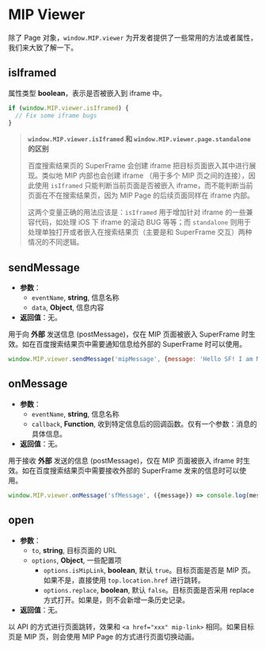 # MIP Viewer

除了 Page 对象，`window.MIP.viewer` 为开发者提供了一些常用的方法或者属性，我们来大致了解一下。

## isIframed

属性类型 __boolean__，表示是否被嵌入到 iframe 中。

```javascript
if (window.MIP.viewer.isIframed) {
  // Fix some iframe bugs
}
```

> __`window.MIP.viewer.isIframed` 和 `window.MIP.viewer.page.standalone` 的区别__
>
> 百度搜索结果页的 SuperFrame 会创建 iframe 把目标页面嵌入其中进行展现。类似地 MIP 内部也会创建 iframe （用于多个 MIP 页之间的连接），因此使用 `isIframed` 只能判断当前页面是否被嵌入 iframe，而不能判断当前页面在不在搜索结果页，因为 MIP Page 的后续页面同样在 iframe 内部。
>
> 这两个变量正确的用法应该是：`isIframed` 用于增加针对 iframe 的一些兼容代码，如处理 iOS 下 iframe 的滚动 BUG 等等；而 `standalone` 则用于处理单独打开或者嵌入在搜索结果页（主要是和 SuperFrame 交互）两种情况的不同逻辑。

## sendMessage

* __参数__：
  * `eventName`, __string__, 信息名称
  * `data`, __Object__, 信息内容
* __返回值__：无。

用于向 __外部__ 发送信息 (postMessage)，仅在 MIP 页面被嵌入 SuperFrame 时生效。如在百度搜索结果页中需要通知信息给外部的 SuperFrame 时可以使用。

```javascript
window.MIP.viewer.sendMessage('mipMessage', {message: 'Hello SF! I am MIP'})
```

## onMessage

* __参数__：
  * `eventName`, __string__, 信息名称
  * `callback`, __Function__, 收到特定信息后的回调函数。仅有一个参数：消息的具体信息。
* __返回值__：无。

用于接收 __外部__ 发送的信息 (postMessage)，仅在 MIP 页面被嵌入 iframe 时生效。如在百度搜索结果页中需要接收外部的 SuperFrame 发来的信息时可以使用。

```javascript
window.MIP.viewer.onMessage('sfMessage', ({message}) => console.log(message))
```

## open

* __参数__：
  * `to`, __string__, 目标页面的 URL
  * `options`, __Object__, 一些配置项
    * `options.isMipLink`, __boolean__, 默认 `true`。目标页面是否是 MIP 页。如果不是，直接使用 `top.location.href` 进行跳转。
    * `options.replace`, __boolean__, 默认 `false`。目标页面是否采用 replace 方式打开。如果是，则不会新增一条历史记录。
* __返回值__：无。

以 API 的方式进行页面跳转，效果和 `<a href="xxx" mip-link>` 相同。如果目标页是 MIP 页，则会使用 MIP Page 的方式进行页面切换动画。
